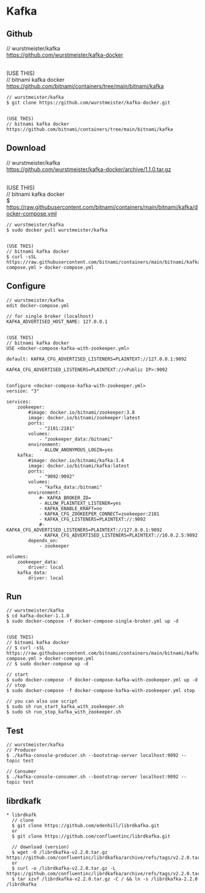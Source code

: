 
# Kafka


## Github

// wurstmeister/kafka <br>
https://github.com/wurstmeister/kafka-docker <br> <br>

(USE THIS) <br>
// bitnami kafka docker <br>
https://github.com/bitnami/containers/tree/main/bitnami/kafka <br>

```
// wurstmeister/kafka
$ git clone https://github.com/wurstmeister/kafka-docker.git


(USE THIS)
// bitnami kafka docker
https://github.com/bitnami/containers/tree/main/bitnami/kafka
```


## Download

// wurstmeister/kafka <br>
https://github.com/wurstmeister/kafka-docker/archive/1.1.0.tar.gz <br> <br>

(USE THIS) <br>
// bitnami kafka docker <br>
$ https://raw.githubusercontent.com/bitnami/containers/main/bitnami/kafka/docker-compose.yml <br>

```
// wurstmeister/kafka
$ sudo docker pull wurstmeister/kafka


(USE THIS)
// bitnami kafka docker
$ curl -sSL https://raw.githubusercontent.com/bitnami/containers/main/bitnami/kafka/docker-compose.yml > docker-compose.yml
```


## Configure

```
// wurstmeister/kafka
edit docker-compose.yml

// for single broker (localhost)
KAFKA_ADVERTISED_HOST_NAME: 127.0.0.1


(USE THIS)
// bitnami kafka docker
USE <docker-compose-kafka-with-zookeeper.yml>

default: KAFKA_CFG_ADVERTISED_LISTENERS=PLAINTEXT://127.0.0.1:9092

KAFKA_CFG_ADVERTISED_LISTENERS=PLAINTEXT://<Public IP>:9092


Configure <docker-compose-kafka-with-zookeeper.yml>
version: "3"

services:
    zookeeper:
        #image: docker.io/bitnami/zookeeper:3.8
        image: docker.io/bitnami/zookeeper:latest
        ports:
            - "2181:2181"
        volumes:
            - "zookeeper_data:/bitnami"
        environment:
            - ALLOW_ANONYMOUS_LOGIN=yes
    kafka:
        #image: docker.io/bitnami/kafka:3.4
        image: docker.io/bitnami/kafka:latest
        ports:
            - "9092:9092"
        volumes:
            - "kafka_data:/bitnami"
        environment:
            #- KAFKA_BROKER_ID=
            - ALLOW_PLAINTEXT_LISTENER=yes
            - KAFKA_ENABLE_KRAFT=no
            - KAFKA_CFG_ZOOKEEPER_CONNECT=zookeeper:2181
            - KAFKA_CFG_LISTENERS=PLAINTEXT://:9092
            #- KAFKA_CFG_ADVERTISED_LISTENERS=PLAINTEXT://127.0.0.1:9092
            - KAFKA_CFG_ADVERTISED_LISTENERS=PLAINTEXT://10.0.2.5:9092
        depends_on:
            - zookeeper

volumes:
    zookeeper_data:
        driver: local
    kafka_data:
        driver: local
```


## Run

```
// wurstmeister/kafka
$ cd kafka-docker-1.1.0
$ sudo docker-compose -f docker-compose-single-broker.yml up -d


(USE THIS)
// bitnami kafka docker
// $ curl -sSL https://raw.githubusercontent.com/bitnami/containers/main/bitnami/kafka/docker-compose.yml > docker-compose.yml
// $ sudo docker-compose up -d

// start
$ sudo docker-compose -f docker-compose-kafka-with-zookeeper.yml up -d
// stop
$ sudo docker-compose -f docker-compose-kafka-with-zookeeper.yml stop

// you can also use script
$ sudo sh run_start_kafka_with_zookeeper.sh
$ sudo sh run_stop_kafka_with_zookeeper.sh
```


## Test

```
// wurstmeister/kafka
// Producer
$ ./kafka-console-producer.sh --bootstrap-server localhost:9092 --topic test

// Consumer
$ ./kafka-console-consumer.sh --bootstrap-server localhost:9092 --topic test
```


## librdkafk
```
* librdkafk
  // clone
  $ git clone https://github.com/edenhill/librdkafka.git
  or
  $ git clone https://github.com/confluentinc/librdkafka.git

  // download (version)
  $ wget -O /librdkafka-v2.2.0.tar.gz https://github.com/confluentinc/librdkafka/archive/refs/tags/v2.2.0.tar.gz
  or
  $ curl -o /librdkafka-v2.2.0.tar.gz -L https://github.com/confluentinc/librdkafka/archive/refs/tags/v2.2.0.tar.gz
  $ tar xzvf /librdkafka-v2.2.0.tar.gz -C / && ln -s /librdkafka-2.2.0 /librdkafka
```



